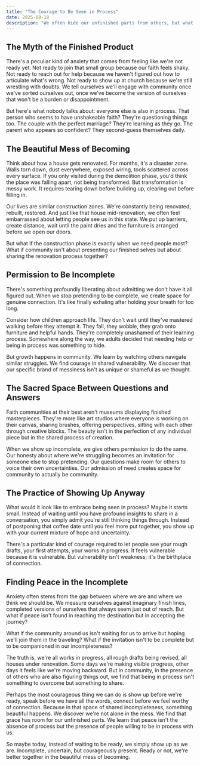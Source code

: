 ```yaml
---
title: "The Courage to Be Seen in Process"
date: 2025-08-18
description: "We often hide our unfinished parts from others, but what if the messy middle of our journey is exactly where authentic connection happens?"
---
```


## The Myth of the Finished Product

There's a peculiar kind of anxiety that comes from feeling like we're not ready yet. Not ready to join that small group because our faith feels shaky. Not ready to reach out for help because we haven't figured out how to articulate what's wrong. Not ready to show up at church because we're still wrestling with doubts. We tell ourselves we'll engage with community once we've sorted ourselves out, once we've become the version of ourselves that won't be a burden or disappointment.

But here's what nobody talks about: everyone else is also in process. That person who seems to have unshakeable faith? They're questioning things too. The couple with the perfect marriage? They're learning as they go. The parent who appears so confident? They second-guess themselves daily.

## The Beautiful Mess of Becoming

Think about how a house gets renovated. For months, it's a disaster zone. Walls torn down, dust everywhere, exposed wiring, tools scattered across every surface. If you only visited during the demolition phase, you'd think the place was falling apart, not being transformed. But transformation is messy work. It requires tearing down before building up, clearing out before filling in.

Our lives are similar construction zones. We're constantly being renovated, rebuilt, restored. And just like that house mid-renovation, we often feel embarrassed about letting people see us in this state. We put up barriers, create distance, wait until the paint dries and the furniture is arranged before we open our doors.

But what if the construction phase is exactly when we need people most? What if community isn't about presenting our finished selves but about sharing the renovation process together?

## Permission to Be Incomplete

There's something profoundly liberating about admitting we don't have it all figured out. When we stop pretending to be complete, we create space for genuine connection. It's like finally exhaling after holding your breath for too long.

Consider how children approach life. They don't wait until they've mastered walking before they attempt it. They fall, they wobble, they grab onto furniture and helpful hands. They're completely unashamed of their learning process. Somewhere along the way, we adults decided that needing help or being in process was something to hide.

But growth happens in community. We learn by watching others navigate similar struggles. We find courage in shared vulnerability. We discover that our specific brand of messiness isn't as unique or shameful as we thought.

## The Sacred Space Between Questions and Answers

Faith communities at their best aren't museums displaying finished masterpieces. They're more like art studios where everyone is working on their canvas, sharing brushes, offering perspectives, sitting with each other through creative blocks. The beauty isn't in the perfection of any individual piece but in the shared process of creation.

When we show up incomplete, we give others permission to do the same. Our honesty about where we're struggling becomes an invitation for someone else to stop pretending. Our questions make room for others to voice their own uncertainties. Our admission of need creates space for community to actually be community.

## The Practice of Showing Up Anyway

What would it look like to embrace being seen in process? Maybe it starts small. Instead of waiting until you have profound insights to share in a conversation, you simply admit you're still thinking things through. Instead of postponing that coffee date until you feel more put together, you show up with your current mixture of hope and uncertainty.

There's a particular kind of courage required to let people see your rough drafts, your first attempts, your works in progress. It feels vulnerable because it is vulnerable. But vulnerability isn't weakness; it's the birthplace of connection.

## Finding Peace in the Incomplete

Anxiety often stems from the gap between where we are and where we think we should be. We measure ourselves against imaginary finish lines, completed versions of ourselves that always seem just out of reach. But what if peace isn't found in reaching the destination but in accepting the journey?

What if the community around us isn't waiting for us to arrive but hoping we'll join them in the traveling? What if the invitation isn't to be complete but to be companioned in our incompleteness?

The truth is, we're all works in progress, all rough drafts being revised, all houses under renovation. Some days we're making visible progress, other days it feels like we're moving backward. But in community, in the presence of others who are also figuring things out, we find that being in process isn't something to overcome but something to share.

Perhaps the most courageous thing we can do is show up before we're ready, speak before we have all the words, connect before we feel worthy of connection. Because in that space of shared incompleteness, something beautiful happens. We discover we're not alone in the mess. We find that grace has room for our unfinished parts. We learn that peace isn't the absence of process but the presence of people willing to be in process with us.

So maybe today, instead of waiting to be ready, we simply show up as we are. Incomplete, uncertain, but courageously present. Ready or not, we're better together in the beautiful mess of becoming.